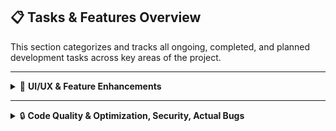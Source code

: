 ## 📋 Tasks & Features Overview

This section categorizes and tracks all ongoing, completed, and planned development tasks across key areas of the project.

---
<details>
  <summary>🎨 <strong>UI/UX & Feature Enhancements</strong></summary>

  **Description:**  
  Tasks related to the design, enhancement, or modification of features, functionality, and visual elements of the application, aimed at improving user experience, intuitive navigation, usability, and overall interaction flow.

  <br/>

  <details>
    <summary>✅ <strong>Completed</strong></summary>

2. Stylise the Login, Register, Dashboardpages, ApplicationStatus, Profile, LoanApplication and DocumentUpload pages (module.css)
7. ~~Unify all the module.css files, so the pages look alike in style~~ No more vanilla module.css files
8. Improve styles of all pages by shifting from the dark and irregularly styled theme into white based formal, corporate, sleek and modern design
12. Switch from vanilla module.css to Tailwind
13. Explore better styling formats and icons from Tailwind
14. Convert Login/Register div tags into form tags
15. Enter key should submit forms on the Login/Register pages
18. Show colours for fractional progress of total number of document uploads
19. Add conditional landing Welcome/Congratulations/Error animated displays based on what action of the user caused him or her to land on the page they landed
20. UI/UX for the edit/delete profile
25. UI/UX check
36. Loading/Buffer spinner states or skeletons for all the pages
38. Display success/error messages for all modals, forms, submits - check if these are better or toast messages are
45. Autoscroll, autoclose, auto-highlight the particular input fields in the personal details form to make errors/success states more visible to the User
49. Loading/Skeleton component display for the Applicant and Underwriter Dashboard page, and the RoleProtectedRoute component
50. Resolve the random block that covers the view at the bottom of the screen for Underwriter's LoanReviewModal
54. Individual document submission/uploading is causing glitches in all the individual document submitting boxes - take care of these size resize glitches
55. Deleting documents is causing entire ApplicationStatus page to reload - prevent this
61. Stylise the delete loan application/document confirmation modal - look into other features like this one component that have been created and added on the go - unify their styles
78. on hover of "save & continue" make the cursor turn into another design
79. on clicking previous button, it stays on the clicked/active state (has the thick black border) even in the "previous" page that it goes to - toggle its state once it goes back/forward
92. give underwriter the feature of searching/sorting/filtering to view particular selected loan applications - display only mathcing results
93. Empty waste space in the dashboard — make the table wider, to occupy the space
94. The way loan applications are displayed in the application status page can be made to match with the styles used to display the recent applications on the applicant dashboard - then, the recent applications can be removed from the dashboard  
95. Adjust dashboard header alignment to fit wide tabular content
96. Remove the "Personal details are complete" message for people who have completed their profile; only display the "personal details are required" message for the newly created accounts.
97. Use skeleton loaders in ApplicationStatus page (just like how its used in ApplicantDashboard which makes use of the SkeletonComponents file), instead of the loading spinners

  </details>

  <br/>

  <details>
    <summary>⚡ <strong>Ongoing</strong></summary>

56. Begin Application Process-> button onclick, has informal/unmatched styles
62. The individual field Error displays in personal details page are styled and animated poorly
81. stylise all the buttons, and make the interactiveness better - refer to the "save & continue" button in the personal details forms/page

  </details>

</details>

---

<details>
  <summary>🔒 <strong>Code Quality & Optimization, Security, Actual Bugs</strong></summary>

  **Description:**  
  Tasks focused on improving the underlying codebase, including structure, security, and optimization, to ensure maintainability, scalability, and adherence to best development practices.

  <details>
    <summary>✅ <strong>Completed</strong></summary>

1. Start project + initial commit
3. Shift from MongoDB Compass to MongoDB Atlas
4. Modularise the backend server code
5. ~~User Password edit feature~~ Currently removed
6. ~~Ask User for password in case they want to edit their profile~~ User profile and "kyc" has been merged
9. ~~Concept of KYC - create new collection to store UserKYC, set up routing. Check for KYC completion status before giving User access to features of the app.~~ There is a new definition of KYC now
10. Support multiple loan applications for a single individual
11. ~~Allow deletion of Loan Application~~ Temporarily removed
16. ~~User account deletion~~ Temporarily removed, waiting for better PII-KYC logic separation
17. Fix all ts compile errors
21. Create and Assign newer User roles - use them (session/login auth details) to navigate through pages of the website
22. Role protected routing - dynamic redirection
23. Keep a check on the naming conventions
24. Underwriter dashboard - special functions, and API calls
26. State driven routing instead of parameter driven - usecase in DocumentsUpload page
27. Create modals that can be shared across the website, for all users (dynamic-user-customisable)
28. Switch to central axios
29. Global token expiration handling interceptor
30. Conditions to be met for underwriter to take any actions on the loan applications (statuses of the documents uploaded)
31. Add a global 403 Access Denied Page
32. Cross tab auth sync
33. Modularise the LoanReviewModal
34. Revamp the whole project directory structure
35. Review/Download/Delete functionality for all the uploaded documents
37. Flow between pending<->under_review->accepted/rejected/request_documents->pending<->
39. Remove edit/delete account feature
40. Modularise the KYC Component
41. Merge UserKYC and PII/User details collections - reflect it onto the frontend features
42. Modularise the Dashboard page, and make it user-dynamic (reusing same components, pass states and parameters)
43. Input validation for Aadhaar and PAN details
44. Continue button in KYC/PII form has fire-forget model
46. Modularise LoanApplication page
47. Shift from JavaScript backend to TypeScript backend
48. Add the Loan Application Delete functionality back - this time, make sure only applicants can delete it? Should under-writers have all that power? Check auto-refresh/re-render the loan applications once one has been deleted?
51. Clear up backend unused routes - loans.ts, profile.ts, documents.ts, auth.ts
53. LoanReviewModal features are not User Role specific - anyone can view/interact with the upload/delete documents buttons
58. Add a check if the current logged in user is the one who is even viewing/clicking on the delete application/documents button. dont need these checks for the Underwriter because they won't have these features either ways - only Applicants can delete the documents, or the entire loan application. Underwriter should not be able to delete application.
64. Pincode autofilling based on address
65. User can make the details incomplete and then navigate back and then can be stuck there - because the filed they need to fill, to complete the profile - is on the next page and the continue/next button is not taking them there because the details are incomplete
66. Field specific errors are not shown right now, because errors are displayed only on handling the submit/next button and invalid entries in any of the input fields disable the submit/next/previous buttons - so, there is no clicking of the button, and hence there is no "error display" for any input - but it is visible that one of the inputs is invalid - so the user is stuck - fix this
67. Should failed Captcha attempts cause prevention of login for a while? like ratelimited?
68. doesnt handle edge cases where even after it says incorrect answer, if i click on verify answer again, before the modal closes, it updates the number of attempts taken - shouldnt happen
69. doesnt clear the number of captcha attempts completed/left on successful logins
70. log all the user-details/kyc updates - every update must be recorded with timestamp
71. Applicant name in loanapplication collection does not reflect changes in the profile/user collection - it should not be redundantly stored as a new field, it should simply refer to the applicants userid right
73. it doesnt show why the "continue" or the "previous" buttons are disabled in case of invlaid format of inputs in the personal details form fields - so, modify the label, to hold the formats required for aadhaar, pan, DOB - the errors arent thrown only - the user is just prevented from going forward; currently it just says "enter <label_name>"
74. deploy the website
76. profile complete/update rate limiting combined with the "invalid income range" for fresh applicants who havent filled any other detail out - is a deadly combination that must be prevented at all costs - Update the /save route or create new route for saving/updating details
84. after approving/rejecting (from the kid component of the actions tab) -> shouldn't load into actions tab again, because once loan is approved or rejected, access to the actions tab of a loan is not granted - so it throws an error. hence, switch to the application details tab of that loan as soon as the loan application is accepted or rejected
85. document view/download fetch api call differs for local vs deployed
86. document storage issues - redployment, ephemeral issues
87. on application status page, if all required documents are uploaded, then instead of "upload" button it should say "submit for review - this idea has been removed -> the loan application automatically gets "submitted" i.e., status changes from "pending" to "under_review"; this eliminates the extra complexity that used to come with "uploading all required documents" and then still having the "submit for review" button - from the applicant's side.
88. dont allow deletion of loan applications once approved - frontend and backend
98. dont allow deletion of documents once approved - frontend and backend

  </details>

  <details>
    <summary>⚡ <strong>Ongoing</strong></summary>

52. Implement Auth0/O-Auth
57. Allow User profile deletion
59. Should applicants be allowed to apply for multiple loans? What's the category of people who can do that? Is there a category?
60. Clean up the interfaces and props - might have fields that I am not using in that page
63. allow for gmaps pinpoint drop of location + change the loading animation for the pincode + modularise the pincode fetching thing into a new component maybe - check which other components can be modularised
72. consider renaming middleware auth.ts to middleware.ts and i feel that the original routes/auth.ts is growing too big?
75. integrate AI risk thingy
77. check if all ratelimiters are valid (it seems like it prevents all users from given ip address to not be able to update their profile if some other account has spammed profile update requests) - also check if the limits are set reasonably
80. add the delete account feature back, but then dont actually remove from database, but log it and make sure that it will not be login-able anymore for the user (unless you wanna add the 30-day to delete account feature where if you login within the span of 30 days of applying for account deletion, it will be revived)
82. fetch individual applicant profile details and show when underwriter clicks on any of the user's details (hover intimation) in the loan application -> and then, show history of profile updation for each individual applicant profile
83. user profile deletion? should it be allowed?
89. make sure every deletion does not actually mean deletion; keep logs of everything
90. when loan application gets approved - "Updated by: Unknown" is shown
91. what if applicant deletes a document right at the same time as the underwriter approving it
99. documents deletion, loan application deletion, profile deletion - how to store redundant copies of all of these?
100. storing personal details is plain right now, do i need to salt it - am i storing the passwords securely?
101. adding to the underwriter's search/filter/sort feature - dont fetch all loan applications from the backend at once? load issue? fetch those loan applications which the underwriter searches for, instead of displaying all of them and then giving the search option?

  </details>

</details>